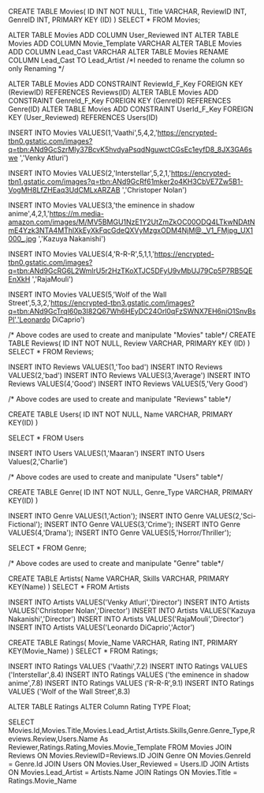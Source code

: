 CREATE TABLE Movies(
	ID INT NOT NULL,
	Title VARCHAR,
	ReviewID INT,
	GenreID INT,
	PRIMARY KEY (ID)
)
SELECT * FROM Movies;

ALTER TABLE Movies ADD COLUMN User_Reviewed INT 
ALTER TABLE Movies ADD COLUMN Movie_Template VARCHAR
ALTER TABLE Movies ADD COLUMN Lead_Cast VARCHAR
ALTER TABLE Movies RENAME COLUMN Lead_Cast TO Lead_Artist
/*I needed to rename the column so only Renaming */


ALTER TABLE Movies ADD CONSTRAINT ReviewId_F_Key FOREIGN KEY (ReviewID) REFERENCES Reviews(ID)
ALTER TABLE Movies ADD CONSTRAINT GenreId_F_Key FOREIGN KEY (GenreID) REFERENCES Genre(ID)
ALTER TABLE Movies ADD CONSTRAINT UserId_F_Key FOREIGN KEY (User_Reviewed) REFERENCES Users(ID)

INSERT INTO Movies 
VALUES(1,'Vaathi',5,4,2,'https://encrypted-tbn0.gstatic.com/images?q=tbn:ANd9GcSzrMly37BcvK5hvdyaPsqdNguwctCGsEc1eyfD8_8JX3GA6swe
','Venky Atluri')

INSERT INTO Movies 
VALUES(2,'Interstellar',5,2,1,'https://encrypted-tbn1.gstatic.com/images?q=tbn:ANd9GcRf61mker2o4KH3CbVE7Zw5B1-VogMH8LfZHEaq3UdCMLxARZAB
','Christoper Nolan')

INSERT INTO Movies 
VALUES(3,'the eminence in shadow anime',4,2,1,'https://m.media-amazon.com/images/M/MV5BMGU1NzE1Y2UtZmZkOC00ODQ4LTkwNDAtNmE4Yzk3NTA4MThlXkEyXkFqcGdeQXVyMzgxODM4NjM@._V1_FMjpg_UX1000_.jpg
','Kazuya Nakanishi')

INSERT INTO Movies 
VALUES(4,'R-R-R',5,1,1,'https://encrypted-tbn0.gstatic.com/images?q=tbn:ANd9GcRG6L2WmlrU5r2HzTKoXTJC5DFyU9vMbUJ79Cp5P7RB5QEEnXkH
','RajaMouli')

INSERT INTO Movies 
VALUES(5,'Wolf of the Wall Street',5,3,2,'https://encrypted-tbn3.gstatic.com/images?q=tbn:ANd9GcTrqI60p3I82Q67Wh6HEyDC24Orl0qFzSWNX7EH6niO1SnvBsPl','Leonardo DiCaprio')


/* Above codes are used to create and manipulate "Movies" table*/
CREATE TABLE Reviews(
	ID INT NOT NULL,
	Review VARCHAR,
	PRIMARY KEY (ID)
)
SELECT  * FROM Reviews;

INSERT INTO Reviews 
VALUES(1,'Too bad')
INSERT INTO Reviews 
VALUES(2,'bad')
INSERT INTO Reviews 
VALUES(3,'Average')
INSERT INTO Reviews 
VALUES(4,'Good')
INSERT INTO Reviews 
VALUES(5,'Very Good')

/* Above codes are used to create and manipulate "Reviews" table*/

CREATE TABLE Users(
	ID INT NOT NULL,
	Name VARCHAR,
	PRIMARY KEY(ID)
)

SELECT * FROM Users

INSERT INTO Users
VALUES(1,'Maaran')
INSERT INTO Users
Values(2,'Charlie')

/* Above codes are used to create and manipulate "Users" table*/

CREATE TABLE Genre(
	ID INT NOT NULL,
	Genre_Type VARCHAR,
	PRIMARY KEY(ID)
)

INSERT INTO Genre
VALUES(1,'Action');
INSERT INTO Genre
VALUES(2,'Sci-Fictional');
INSERT INTO Genre
VALUES(3,'Crime');
INSERT INTO Genre
VALUES(4,'Drama');
INSERT INTO Genre
VALUES(5,'Horror/Thriller');

SELECT * FROM Genre;

/* Above codes are used to create and manipulate "Genre" table*/

CREATE TABLE Artists(
	Name VARCHAR,
	Skills VARCHAR,
	PRIMARY KEY(Name)
)
SELECT * FROM Artists

INSERT INTO Artists VALUES('Venky Atluri','Director')
INSERT INTO Artists VALUES('Christoper Nolan','Director')
INSERT INTO Artists VALUES('Kazuya Nakanishi','Director')
INSERT INTO Artists VALUES('RajaMouli','Director')
INSERT INTO Artists VALUES('Leonardo DiCaprio','Actor')


CREATE TABLE Ratings(
	Movie_Name VARCHAR,
	Rating INT,
	PRIMARY KEY(Movie_Name)
)
SELECT * FROM Ratings;

INSERT INTO Ratings VALUES ('Vaathi',7.2)
INSERT INTO Ratings VALUES ('Interstellar',8.4)
INSERT INTO Ratings VALUES ('the eminence in shadow anime',7.8)
INSERT INTO Ratings VALUES ('R-R-R',9.1)
INSERT INTO Ratings VALUES ('Wolf of the Wall Street',8.3)

ALTER TABLE Ratings ALTER Column Rating TYPE Float;

SELECT Movies.Id,Movies.Title,Movies.Lead_Artist,Artists.Skills,Genre.Genre_Type,Reviews.Review,Users.Name As Reviewer,Ratings.Rating,Movies.Movie_Template FROM Movies
JOIN Reviews ON Movies.ReviewID=Reviews.ID
JOIN Genre ON Movies.GenreId = Genre.Id
JOIN Users ON Movies.User_Reviewed = Users.ID
JOIN Artists ON Movies.Lead_Artist = Artists.Name
JOIN Ratings ON Movies.Title = Ratings.Movie_Name

